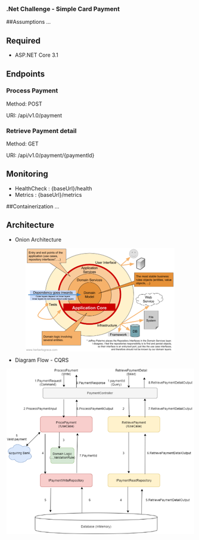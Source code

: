 ### .Net Challenge - Simple Card Payment
##Assumptions
...
## Required
- ASP.NET Core 3.1

## Endpoints
### Process Payment

Method: POST

URI: /api/v1.0/payment

### Retrieve Payment detail

Method: GET

URI: /api/v1.0/payment/{paymentId}

## Monitoring
- HealthCheck : {baseUrl}/health
- Metrics : {baseUrl}/metrics

##Containerization
...

## Architecture
- Onion Architecture

<p align="center">
<img src="docs/onion-architecture.png" width="400" align="center">
</p>

- Diagram Flow - CQRS

![](docs/flow-diagram.png)

